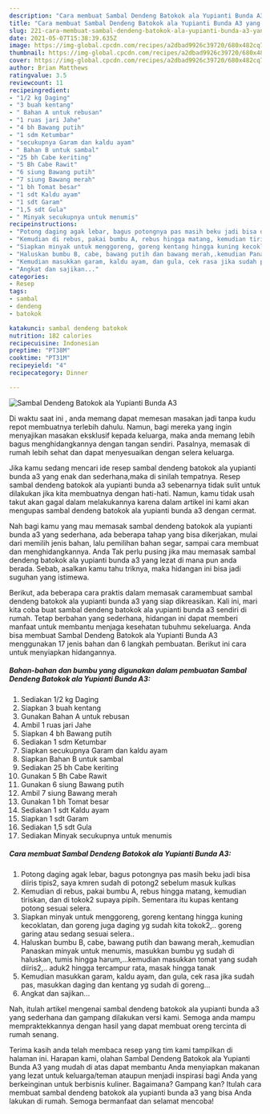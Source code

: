 ```yaml
---
description: "Cara membuat Sambal Dendeng Batokok ala Yupianti Bunda A3 yang enak Untuk Jualan"
title: "Cara membuat Sambal Dendeng Batokok ala Yupianti Bunda A3 yang enak Untuk Jualan"
slug: 221-cara-membuat-sambal-dendeng-batokok-ala-yupianti-bunda-a3-yang-enak-untuk-jualan
date: 2021-05-07T15:38:39.635Z
image: https://img-global.cpcdn.com/recipes/a2dbad9926c39720/680x482cq70/sambal-dendeng-batokok-ala-yupianti-bunda-a3-foto-resep-utama.jpg
thumbnail: https://img-global.cpcdn.com/recipes/a2dbad9926c39720/680x482cq70/sambal-dendeng-batokok-ala-yupianti-bunda-a3-foto-resep-utama.jpg
cover: https://img-global.cpcdn.com/recipes/a2dbad9926c39720/680x482cq70/sambal-dendeng-batokok-ala-yupianti-bunda-a3-foto-resep-utama.jpg
author: Brian Matthews
ratingvalue: 3.5
reviewcount: 11
recipeingredient:
- "1/2 kg Daging"
- "3 buah kentang"
- " Bahan A untuk rebusan"
- "1 ruas jari Jahe"
- "4 bh Bawang putih"
- "1 sdm Ketumbar"
- "secukupnya Garam dan kaldu ayam"
- " Bahan B untuk sambal"
- "25 bh Cabe keriting"
- "5 Bh Cabe Rawit"
- "6 siung Bawang putih"
- "7 siung Bawang merah"
- "1 bh Tomat besar"
- "1 sdt Kaldu ayam"
- "1 sdt Garam"
- "1,5 sdt Gula"
- " Minyak secukupnya untuk menumis"
recipeinstructions:
- "Potong daging agak lebar, bagus potongnya pas masih beku jadi bisa diiris tipis2, saya kmren sudah di potong2 sebelum masuk kulkas"
- "Kemudian di rebus, pakai bumbu A, rebus hingga matang, kemudian tiriskan, dan di tokok2 supaya pipih. Sementara itu kupas kentang potong sesuai selera."
- "Siapkan minyak untuk menggoreng, goreng kentang hingga kuning kecoklatan, dan goreng juga daging yg sudah kita tokok2,.. goreng garing atau sedang sesuai selera.."
- "Haluskan bumbu B, cabe, bawang putih dan bawang merah,.kemudian Panaskan minyak untuk menumis, masukkan bumbu yg sudah di haluskan, tumis hingga harum,...kemudian masukkan tomat yang sudah diiris2,.. aduk2 hingga tercampur rata, masak hingga tanak"
- "Kemudian masukkan garam, kaldu ayam, dan gula, cek rasa jika sudah pas, masukkan daging dan kentang yg sudah di goreng..."
- "Angkat dan sajikan..."
categories:
- Resep
tags:
- sambal
- dendeng
- batokok

katakunci: sambal dendeng batokok 
nutrition: 182 calories
recipecuisine: Indonesian
preptime: "PT38M"
cooktime: "PT31M"
recipeyield: "4"
recipecategory: Dinner

---
```



![Sambal Dendeng Batokok ala Yupianti Bunda A3](https://img-global.cpcdn.com/recipes/a2dbad9926c39720/680x482cq70/sambal-dendeng-batokok-ala-yupianti-bunda-a3-foto-resep-utama.jpg)

Di waktu  saat ini , anda memang dapat memesan masakan jadi tanpa kudu repot membuatnya terlebih dahulu. Namun, bagi mereka yang ingin menyajikan masakan eksklusif kepada keluarga, maka anda memang lebih bagus menghidangkannya dengan tangan sendiri. Pasalnya, memasak di rumah lebih sehat dan dapat menyesuaikan dengan selera keluarga.

Jika kamu sedang mencari ide resep sambal dendeng batokok ala yupianti bunda a3 yang enak dan sederhana,maka di sinilah tempatnya. Resep sambal dendeng batokok ala yupianti bunda a3  sebenarnya tidak sulit untuk dilakukan jika kita membuatnya dengan hati-hati. Namun, kamu tidak usah takut akan gagal dalam melakukannya 
karena dalam artikel ini kami akan mengupas sambal dendeng batokok ala yupianti bunda a3 dengan cermat.  



Nah bagi kamu yang mau memasak sambal dendeng batokok ala yupianti bunda a3 yang sederhana, ada beberapa tahap yang bisa dikerjakan, mulai dari memilih jenis bahan, lalu pemilihan bahan segar, sampai cara membuat dan menghidangkannya. Anda Tak perlu pusing jika mau memasak sambal dendeng batokok ala yupianti bunda a3 yang lezat di mana pun anda berada. Sebab, asalkan kamu  tahu triknya, maka hidangan ini bisa jadi suguhan yang istimewa.

Berikut, ada beberapa cara praktis  dalam memasak caramembuat sambal dendeng batokok ala yupianti bunda a3 yang siap dikreasikan. Kali ini, mari kita coba buat sambal dendeng batokok ala yupianti bunda a3 sendiri di rumah. Tetap berbahan yang sederhana, hidangan ini dapat memberi manfaat untuk membantu menjaga kesehatan tubuhmu sekeluarga. Anda bisa membuat Sambal Dendeng Batokok ala Yupianti Bunda A3 menggunakan 17 jenis bahan dan 6 langkah pembuatan. Berikut ini cara untuk menyiapkan hidangannya.

<!--inarticleads1-->

##### Bahan-bahan dan bumbu yang digunakan dalam pembuatan Sambal Dendeng Batokok ala Yupianti Bunda A3:

1. Sediakan 1/2 kg Daging
1. Siapkan 3 buah kentang
1. Gunakan  Bahan A untuk rebusan
1. Ambil 1 ruas jari Jahe
1. Siapkan 4 bh Bawang putih
1. Sediakan 1 sdm Ketumbar
1. Siapkan secukupnya Garam dan kaldu ayam
1. Siapkan  Bahan B untuk sambal
1. Sediakan 25 bh Cabe keriting
1. Gunakan 5 Bh Cabe Rawit
1. Gunakan 6 siung Bawang putih
1. Ambil 7 siung Bawang merah
1. Gunakan 1 bh Tomat besar
1. Sediakan 1 sdt Kaldu ayam
1. Siapkan 1 sdt Garam
1. Sediakan 1,5 sdt Gula
1. Sediakan  Minyak secukupnya untuk menumis




<!--inarticleads2-->

##### Cara membuat Sambal Dendeng Batokok ala Yupianti Bunda A3:

1. Potong daging agak lebar, bagus potongnya pas masih beku jadi bisa diiris tipis2, saya kmren sudah di potong2 sebelum masuk kulkas
1. Kemudian di rebus, pakai bumbu A, rebus hingga matang, kemudian tiriskan, dan di tokok2 supaya pipih. Sementara itu kupas kentang potong sesuai selera.
1. Siapkan minyak untuk menggoreng, goreng kentang hingga kuning kecoklatan, dan goreng juga daging yg sudah kita tokok2,.. goreng garing atau sedang sesuai selera..
1. Haluskan bumbu B, cabe, bawang putih dan bawang merah,.kemudian Panaskan minyak untuk menumis, masukkan bumbu yg sudah di haluskan, tumis hingga harum,...kemudian masukkan tomat yang sudah diiris2,.. aduk2 hingga tercampur rata, masak hingga tanak
1. Kemudian masukkan garam, kaldu ayam, dan gula, cek rasa jika sudah pas, masukkan daging dan kentang yg sudah di goreng...
1. Angkat dan sajikan...




Nah, itulah artikel mengenai  sambal dendeng batokok ala yupianti bunda a3  yang sederhana dan gampang dilakukan versi kami. Semoga anda mampu mempraktekkannya dengan hasil yang dapat membuat oreng tercinta di rumah senang. 

Terima kasih anda telah membaca resep yang tim kami tampilkan di halaman ini. Harapan kami, olahan  Sambal Dendeng Batokok ala Yupianti Bunda A3 yang mudah di atas dapat membantu Anda menyiapkan makanan yang lezat untuk keluarga/teman ataupun menjadi inspirasi bagi Anda yang berkeinginan untuk berbisnis kuliner. Bagaimana? Gampang kan? Itulah cara membuat sambal dendeng batokok ala yupianti bunda a3 yang bisa Anda lakukan di rumah. Semoga bermanfaat dan selamat mencoba!

